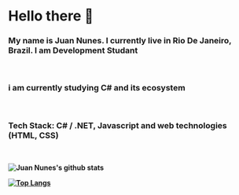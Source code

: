 
# Hello there :wave:

<h3> 
 My name is Juan Nunes. I currently live in Rio De Janeiro, Brazil. I am <strong>Development Studant</strong> <br>
</h3>
<br>
<h3>
i am currently studying C# and its ecosystem
</h3>

<br>
<h3>
 <strong> Tech Stack: C# / .NET, Javascript and web technologies (HTML, CSS) <strong>
</h3>

<br>

![Juan Nunes's github stats](https://github-readme-stats.vercel.app/api?username=juannunesz&hide=contribs,prs&show_icons=true&theme=radical)


[![Top Langs](https://github-readme-stats.vercel.app/api/top-langs/?username=juannunesz&layout=compact&theme=radical)](https://github.com/juannunesz/github-readme-stats)
